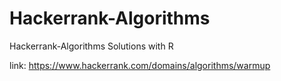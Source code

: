 # Hackerrank-Algorithms
Hackerrank-Algorithms Solutions with R

link: https://www.hackerrank.com/domains/algorithms/warmup
